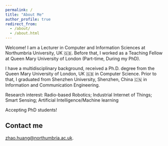 ```yaml
---
permalink: /
title: "About Me"
author_profile: true
redirect_from: 
  - /about/
  - /about.html
---
```


Welcome! I am a Lecturer in Computer and Information Sciences at Northumbria University, UK 🇬🇧. Before that, I worked as a Teaching Fellow at Queen Mary University of London (Part-time, During my PhD).

I have a multidisciplinary background, received a Ph.D. degree from the Queen Mary University of London, UK 🇬🇧 in Computer Science. Prior to that, I graduated from Shenzhen University, Shenzhen, China 🇨🇳 in Information and Communication Engineering.

Research interest: 
Radio-based Robotics; Industrial Internet of Things; Smart Sensing; Artificial Intelligence/Machine learning

Accepting PhD students!

Contact me
------
zhao.huang@northumbria.ac.uk.
